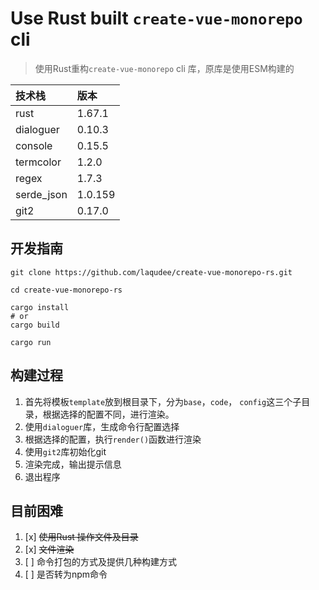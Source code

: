 # Use Rust built `create-vue-monorepo` cli

> 使用Rust重构`create-vue-monorepo` cli 库，原库是使用ESM构建的

| 技术栈 | 版本 |
| :-- | :-- |
| rust | 1.67.1 |
| dialoguer | 0.10.3 |
| console | 0.15.5 |
| termcolor | 1.2.0 |
| regex | 1.7.3 |
| serde_json | 1.0.159 |
| git2 | 0.17.0 |


## 开发指南

```shell
git clone https://github.com/laqudee/create-vue-monorepo-rs.git

cd create-vue-monorepo-rs

cargo install
# or 
cargo build

cargo run
```

## 构建过程

1. 首先将模板`template`放到根目录下，分为`base`，`code`， `config`这三个子目录，根据选择的配置不同，进行渲染。
2. 使用`dialoguer`库，生成命令行配置选择
3. 根据选择的配置，执行`render()`函数进行渲染
4. 使用`git2`库初始化git
5. 渲染完成，输出提示信息
6. 退出程序

## 目前困难

1. [x] ~~使用Rust 操作文件及目录~~
2. [x] ~~文件渲染~~
3. [ ] 命令打包的方式及提供几种构建方式
4. [ ] 是否转为npm命令
